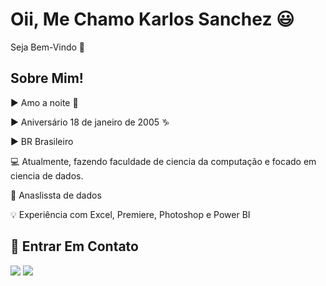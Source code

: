 # Oii, Me Chamo Karlos Sanchez 😃

Seja Bem-Vindo 🤙

## Sobre Mim! 

 ► Amo a noite 🌆

 ► Aniversário 18 de janeiro de 2005 ♑

 ► BR Brasileiro

💻 Atualmente, fazendo faculdade de ciencia da computação e focado em ciencia de dados.

💼 Anaslissta de dados

💡 Experiência com Excel, Premiere, Photoshop e Power BI

## 📡 Entrar Em Contato

<div>
  <a href = "[karloseduardosanchez51@gmail.com](https://mail.google.com/mail/u/2/#inbox?compose=GTvVlcSKkkJlHPWmlmwLpkJcgPBpRKhgtpjdTkvJZZjBDKqSqCXPRxhkdJsvVRqwVwNWSqRknGxGh)"><img src="https://img.shields.io/badge/-Gmail-%23333?style=for-the-badge&logo=gmail&logoColor=white" target="_blank"></a>
  <a href="https://www.linkedin.com/in/karlos-sanchez-379953305/" target="_blank"><img src="https://img.shields.io/badge/-LinkedIn-%230077B5?style=for-the-badge&logo=linkedin&logoColor=white" target="_blank"></a></div>
